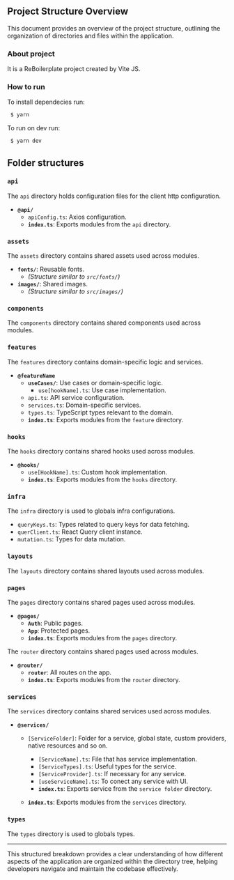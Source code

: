 ## Project Structure Overview

This document provides an overview of the project structure, outlining the organization of directories and files within the application.

### About project
It is a  ReBoilerplate project created by Vite JS.

### How to run
To install dependecies run:
```sh
 $ yarn
```

To run on dev run:
```sh
 $ yarn dev
```

## Folder structures

### `api`

The `api` directory holds configuration files for the client http configuration.

- **`@api/`**
  - `apiConfig.ts`: Axios configuration.
  - **`index.ts`**: Exports modules from the `api` directory.

### `assets`

The `assets` directory contains shared assets used across modules.

- **`fonts/`**: Reusable fonts.
  - _(Structure similar to `src/fonts/`)_
- **`images/`**: Shared images.
  - _(Structure similar to `src/images/`)_

### `components`

The `components` directory contains shared components used across modules.

### `features`

The `features` directory contains domain-specific logic and services.

- **`@featureName`**
  - **`useCases/`**: Use cases or domain-specific logic.
    - `use[hookName].ts`: Use case implementation.
  - `api.ts`: API service configuration.
  - `services.ts`: Domain-specific services.
  - `types.ts`: TypeScript types relevant to the domain.
  - **`index.ts`**: Exports modules from the `feature` directory.

### `hooks`

The `hooks` directory contains shared hooks used across modules.

- **`@hooks/`**
  - `use[HookName].ts`: Custom hook implementation.
  - **`index.ts`**: Exports modules from the `hooks` directory.

### `infra`

The `infra` directory is used to globals infra configurations.

- `queryKeys.ts`: Types related to query keys for data fetching.
- `querClient.ts`: React Query client instance.
- `mutation.ts`: Types for data mutation.


### `layouts`

The `layouts` directory contains shared layouts used across modules.

### `pages`

The `pages` directory contains shared pages used across modules.

- **`@pages/`**
  - **`Auth`**: Public pages.
  - **`App`**: Protected pages.
  - **`index.ts`**: Exports modules from the `pages` directory.

The `router` directory contains shared pages used across modules.

- **`@router/`**
  - **`router`**: All routes on the app.
  - **`index.ts`**: Exports modules from the `router` directory.

### `services`

The `services` directory contains shared services used across modules.

- **`@services/`**
  - `[ServiceFolder]`: Folder for a service, global state, custom providers, native resources and so on.
    - `[ServiceName].ts`: File that has service implementation.
    - `[ServiceTypes].ts`: Useful types for the service.
    - `[ServiceProvider].ts`: If necessary for any service.
    - `[useServiceName].ts`: To conect any service with UI.
    - **`index.ts`**: Exports service from the `service folder` directory.

  - **`index.ts`**: Exports modules from the `services` directory.

### `types`

The `types` directory is used to globals types.

---

This structured breakdown provides a clear understanding of how different aspects of the application are organized within the directory tree, helping developers navigate and maintain the codebase effectively.
